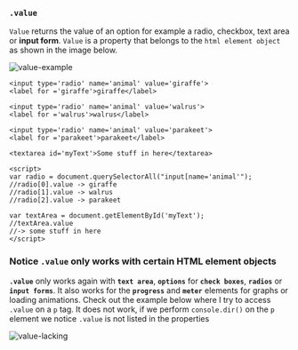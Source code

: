 ### `.value` 

`Value` returns the value of an option for example a radio, checkbox, text area or **input form**. `Value` is a property that belongs to the `html element object` as shown in the image below.

![value-example](http://i.imgur.com/EZtgsXz.png)

```
<input type='radio' name='animal' value='giraffe'>
<label for ='giraffe'>giraffe</label>

<input type='radio' name='animal' value='walrus'>
<label for ='walrus'>walrus</label>

<input type='radio' name='animal' value='parakeet'>
<label for ='parakeet'>parakeet</label>

<textarea id='myText'>Some stuff in here</textarea>

<script>
var radio = document.querySelectorAll("input[name='animal'");
//radio[0].value -> giraffe
//radio[1].value -> walrus
//radio[2].value -> parakeet

var textArea = document.getElementById('myText');
//textArea.value 
//-> some stuff in here
</script>
```

### Notice `.value` only works with certain HTML element objects

**`.value`** only works again with **`text area`**, **`options`** for **`check boxes`**, **`radios`** or **`input forms`**. It also works for the **`progress`** and **`meter`** elements for graphs or loading animations. Check out the example below where I try to access `.value` on a `p` tag. It does not work, if we perform `console.dir()` on the `p` element we notice `.value` is not listed in the properties

![value-lacking](http://i.imgur.com/pkB8TKr.png)
